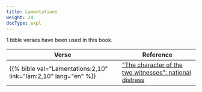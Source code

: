 ```yaml
---
title: Lamentations
weight: 24
docType: expl
---
```


1 bible verses have been used in this book.

| Verse | Reference |
|-------|-----------|
| {{% bible val="Lamentations:2,10" link="lam:2,10" lang="en" %}} | ["The character of the two witnesses": national distress](../exampleSite/content/expl/../expl/content/witnesses/the-two-witnesses#3181) |
